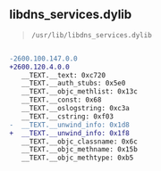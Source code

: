 ## libdns_services.dylib

> `/usr/lib/libdns_services.dylib`

```diff

-2600.100.147.0.0
+2600.120.4.0.0
   __TEXT.__text: 0xc720
   __TEXT.__auth_stubs: 0x5e0
   __TEXT.__objc_methlist: 0x13c
   __TEXT.__const: 0x68
   __TEXT.__oslogstring: 0xc3a
   __TEXT.__cstring: 0xf03
-  __TEXT.__unwind_info: 0x1d8
+  __TEXT.__unwind_info: 0x1f8
   __TEXT.__objc_classname: 0x6c
   __TEXT.__objc_methname: 0x15b
   __TEXT.__objc_methtype: 0xb5

```
